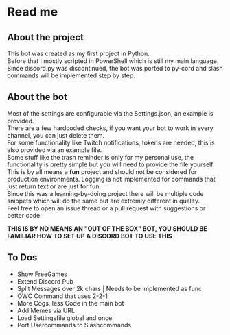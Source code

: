 # Read me #

## About the project ## 

This bot was created as my first project in Python.  
Before that I mostly scripted in PowerShell which is still my main language.  
Since discord.py was discontinued, the bot was ported to py-cord and slash commands will be implemented step by step.  

## About the bot ## 

Most of the settings are configurable via the Settings.json, an example is provided.  
There are a few hardcoded checks, if you want your bot to work in every channel, you can just delete them.  
For some functionality like Twitch notifications, tokens are needed, this is also provided via an example file.  
Some stuff like the trash reminder is only for my personal use, the functionality is pretty simple but you will need to provide the file yourself.  
This is by all means a **fun** project and should not be considered for production environments.
Logging is not implemented for commands that just return text or are just for fun.  
Since this was a learning-by-doing project there will be multiple code snippets which will do the same but are extremly different in quality.  
Feel free to open an issue thread or a pull request with suggestions or better code.

**THIS IS BY NO MEANS AN "OUT OF THE BOX" BOT, YOU SHOULD BE FAMILIAR HOW TO SET UP A DISCORD BOT TO USE THIS**  

## To Dos ## 

+ Show FreeGames 
+ Extend Discord Pub
+ Split Messages over 2k chars | Needs to be implemented as func
+ OWC Command that uses 2-2-1 
+ More Cogs, less Code in the main bot
+ Add Memes via URL
+ Load Settingsfile global and once
+ Port Usercommands to Slashcommands
